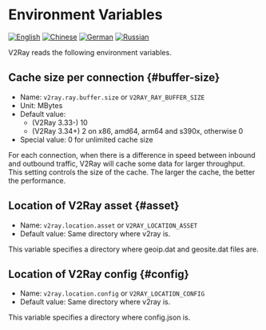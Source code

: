# Environment Variables

[![English][1]][2] [![Chinese][3]][4] [![German][5]][6] [![Russian][7]][8]

[1]: ../resources/english.svg
[2]: https://www.v2ray.com/en/configuration/env.html
[3]: ../resources/chinese.svg
[4]: https://www.v2ray.com/chapter_02/env.html
[5]: ../resources/german.svg
[6]: https://www.v2ray.com/de/configuration/env.html
[7]: ../resources/russian.svg
[8]: https://www.v2ray.com/ru/configuration/env.html

V2Ray reads the following environment variables.

## Cache size per connection {#buffer-size}

* Name: `v2ray.ray.buffer.size` or `V2RAY_RAY_BUFFER_SIZE`
* Unit: MBytes
* Default value:
  * (V2Ray 3.33-) 10
  * (V2Ray 3.34+) 2 on x86, amd64, arm64 and s390x, otherwise 0
* Special value: 0 for unlimited cache size

For each connection, when there is a difference in speed between inbound and outbound traffic, V2Ray will cache some data for larger throughput. This setting controls the size of the cache. The larger the cache, the better the performance.

## Location of V2Ray asset {#asset}

* Name: `v2ray.location.asset` or `V2RAY_LOCATION_ASSET`
* Default value: Same directory where v2ray is.

This variable specifies a directory where geoip.dat and geosite.dat files are.

## Location of V2Ray config {#config}

* Name: `v2ray.location.config` or `V2RAY_LOCATION_CONFIG`
* Default value: Same directory where v2ray is.

This variable specifies a directory where config.json is.
